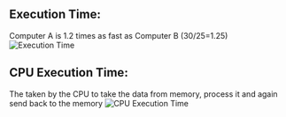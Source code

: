 ## Execution Time:
Computer A is 1.2 times as fast as Computer B (30/25=1.25)
![Execution Time](https://github.com/eceelango/RISC-V_HDP/assets/65966247/388ee791-d7c9-4eeb-9e2b-bf70375e7fb4)
## CPU Execution Time:
The taken by the CPU to take the data from memory, process it and again send back to the memory
![CPU Execution Time](https://github.com/eceelango/RISC-V_HDP/assets/65966247/cfafc3d5-0643-4fc5-85d9-6acc9b2cc17a)
